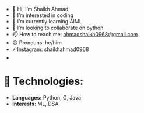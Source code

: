 - 👋 Hi, I’m Shaikh Ahmad
- 👀 I’m interested in coding
- 🌱 I’m currently learning AIML
- 💞️ I’m looking to collaborate on python
- 📫 How to reach me: ahmadshaikh0968@gmail.com
- 😄 Pronouns: he/him
- ⚡ Instagram: shaikhahmad0968
- <br>
# 🚀 Technologies:
- **Languages:** Python, C, Java 
- **Interests:** ML, DSA

<!---
shaikhahmad0968/shaikhahmad0968 is a ✨ special ✨ repository because its `README.md` (this file) appears on your GitHub profile.
You can click the Preview link to take a look at your changes.
--->
